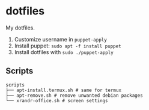 # dotfiles

My dotfiles.

1. Customize username in `puppet-apply`
2. Install puppet: `sudo apt -f install puppet`
3. Install dotfiles with `sudo ./puppet-apply`

## Scripts

```shell
scripts
├── apt-install.termux.sh # same for termux
├── apt-remove.sh # remove unwanted debian packages
└── xrandr-office.sh # screen settings
```
